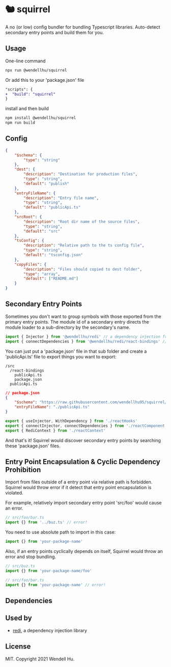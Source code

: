 # 🐿️ squirrel

A no (or low) config bundler for bundling Typescript libraries. Auto-detect secondary entry points and build them for you.

## Usage

One-line command

```sh
npx run @wendellhu/squirrel
```

Or add this to your 'package.json' file

```diff
"scripts": {
+  "build": "squirrel"
}
```

install and then build

```sh
npm install @wendellhu/squirrel
npm run build
```

## Config

```json
{
    "$schema": {
        "type": "string"
    },
    "dest": {
        "description": "Destination for production files",
        "type": "string",
        "default": "publish"
    },
    "entryFileName": {
        "description": "Entry file name",
        "type": "string",
        "default": "publicApi.ts"
    },
    "srcRoot": {
        "description": "Root dir name of the source files",
        "type": "string",
        "default": "src"
    },
    "tsConfig": {
        "description": "Relative path to the ts config file",
        "type": "string",
        "default": "tsconfig.json"
    },
    "copyFiles": {
        "description": "Files should copied to dest folder",
        "type": "array",
        "default": ["README.md"]
    }
}
```

## Secondary Entry Points

Sometimes you don't want to group symbols with those exported from the primary entry points. The module id of a secondary entry directs the module loader to a sub-directory by the secondary's name.

```typescript
import { Injector } from '@wendellhu/redi' // a dependency injection framework
import { connectDependencies } from '@wendellhu/redi/react-bindings' // some utils to help bind your React app to the dependency injection framework
```

You can just put a 'package.json' file in that sub folder and create a 'publicApi.ts' file to export things you want to export:

```
/src
  /react-bindings
    publicApi.ts
    package.json
  publicApi.ts
```

```json
// package.json
{
    "$schema": "https://raw.githubusercontent.com/wendellhu95/squirrel/master/src/schema/squirrel.schema.json",
    "entryFileName": "./publicApi.ts"
}
```

```ts
export { useInjector, WithDependency } from './reactHooks'
export { connectInjector, connectDependencies } from './reactComponent'
export { RediContext } from './reactContext'
```

And that's it! Squirrel would discover secondary entry points by searching these 'package.json' files.

## Entry Point Encapsulation & Cyclic Dependency Prohibition

Import from files outside of a entry point via relative path is forbidden. Squirrel would throw error if it detect that entry point encapsulation is violated.

For example, relatively import secondary entry point 'src/foo' would cause an error.

```ts
// src/foo/bar.ts
import {} from '../buz.ts' // error!
```

You need to use absolute path to import in this case:

```ts
import {} from 'your-package-name'
```

Also, if an entry points cyclically depends on itself, Squirrel would throw an error and stop bundling.

```ts
// src/buz.ts
import {} from 'your-package-name/foo'

// src/foo/bar.ts
import {} from 'your-package-name' // error!
```

## Dependencies



## Used by

-   [redi](https://github.com/wendellhu95/redi), a dependency injection library

## License

MIT. Copyright 2021 Wendell Hu.
